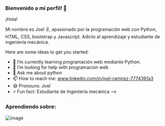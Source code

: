### Bienvenido a mi perfil! 👋

¡Hola!

Mi nombre es Joel ✌️, apasionado por la programación web con Python, HTML, CSS, bootstrap y Javascript. Adicto al aprendizaje y estudiante de ingeniería mecánica.

Here are some ideas to get you started:

- 🌱 I’m currently learning programación web mediante Python.
- 🤔 I’m looking for help with programación web
- 💬 Ask me about python 
- 📫 How to reach me: www.linkedin.com/in/joel-ramirez-7774391a3
- 😄 Pronouns: Joel
- ⚡ Fun fact: Estudiante de Ingeniería mecánica
-->

### Aprendiendo sobre: 
![image](https://github.com/ramirezjoel494/ramirezjoel494/assets/93448778/e94410e0-6af2-45a1-b2e0-2fd8c6a74eb5)

